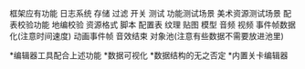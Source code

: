 框架应有功能
    日志系统
        存储
        过滤
        开关
    测试
        功能测试场景
        美术资源测试场景
        配表校验功能
        地编校验
    资源格式
        脚本
        配置表
        纹理
        贴图
        模型
        音频
        视频
    事件帧数据化(注意时间速度)
        动画事件帧
        音效结束
    对象池(注意有些数据不需要放进池里)
        

*编辑器工具配合上述功能
*数据可视化
*数据结构的无之否定
*内置关卡编辑器